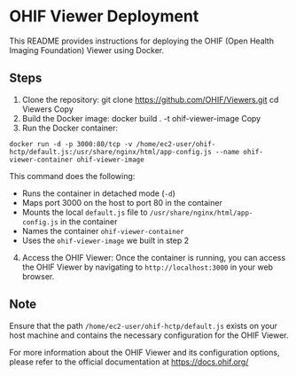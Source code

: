 # OHIF Viewer Deployment

This README provides instructions for deploying the OHIF (Open Health Imaging Foundation) Viewer using Docker.

## Steps

1. Clone the repository:
git clone https://github.com/OHIF/Viewers.git
cd Viewers
Copy
2. Build the Docker image:
docker build . -t ohif-viewer-image
Copy
3. Run the Docker container:
   
`docker run -d -p 3000:80/tcp -v /home/ec2-user/ohif-hctp/default.js:/usr/share/nginx/html/app-config.js --name ohif-viewer-container ohif-viewer-image`


This command does the following:
- Runs the container in detached mode (`-d`)
- Maps port 3000 on the host to port 80 in the container
- Mounts the local `default.js` file to `/usr/share/nginx/html/app-config.js` in the container
- Names the container `ohif-viewer-container`
- Uses the `ohif-viewer-image` we built in step 2

4. Access the OHIF Viewer:
Once the container is running, you can access the OHIF Viewer by navigating to `http://localhost:3000` in your web browser.

## Note

Ensure that the path `/home/ec2-user/ohif-hctp/default.js` exists on your host machine and contains the necessary configuration for the OHIF Viewer.

For more information about the OHIF Viewer and its configuration options, please refer to the official documentation at https://docs.ohif.org/
